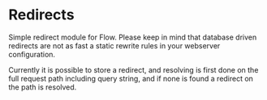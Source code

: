 Redirects
=========

Simple redirect module for Flow. Please keep in mind that database driven
redirects are not as fast a static rewrite rules in your webserver
configuration.

Currently it is possible to store a redirect, and resolving is first
done on the full request path including query string, and if none is
found a redirect on the path is resolved.